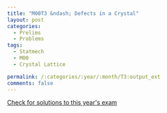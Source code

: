 ```yaml
---
title: "M00T3 &ndash; Defects in a Crystal"
layout: post
categories:
  - Prelims
  - Problems
tags:
  - Statmech
  - M00
  - Crystal Lattice

permalink: /:categories/:year/:month/T3:output_ext
comments: false
---
```

<object data="2000M3T.pdf" type="application/pdf" width="100%" height="500"></object>
<div class="message"><a href='https://princetonprelim.com/prelim/5/'>Check for solutions to this year's exam</a></div>